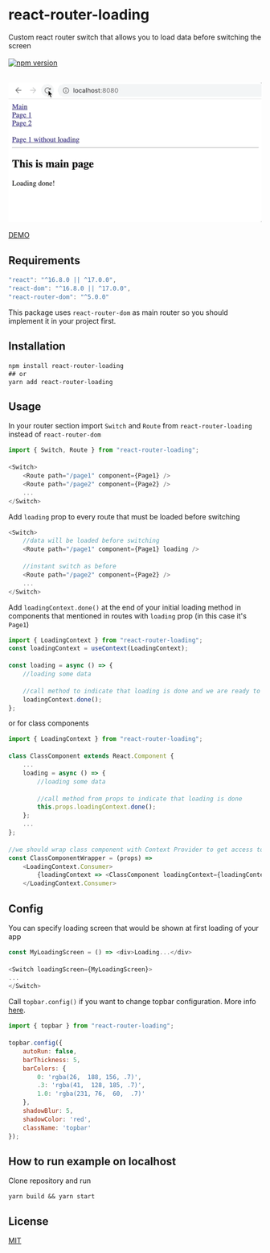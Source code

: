 # react-router-loading

Custom react router switch that allows you to load data before switching the screen\
\
[![npm version](https://badge.fury.io/js/react-router-loading.svg)](https://badge.fury.io/js/react-router-loading)

\
![](example.gif)

<a href="https://codesandbox.io/s/react-router-loading-demo-sguvm" target="_blank">DEMO</a>

## Requirements
```js
"react": "^16.8.0 || ^17.0.0",
"react-dom": "^16.8.0 || ^17.0.0",
"react-router-dom": "^5.0.0"
```

This package uses `react-router-dom` as main router so you should implement it in your project first.

## Installation

```console
npm install react-router-loading
## or
yarn add react-router-loading
```

## Usage

In your router section import `Switch` and `Route` from `react-router-loading` instead of `react-router-dom`
```js
import { Switch, Route } from "react-router-loading";

<Switch>
    <Route path="/page1" component={Page1} />
    <Route path="/page2" component={Page2} />
    ...
</Switch>
```

Add `loading` prop to every route that must be loaded before switching
```js
<Switch>
    //data will be loaded before switching
    <Route path="/page1" component={Page1} loading />

    //instant switch as before
    <Route path="/page2" component={Page2} />
    ...
</Switch>
```

Add `loadingContext.done()` at the end of your initial loading method in components that mentioned in routes with `loading` prop (in this case it's `Page1`)
```js
import { LoadingContext } from "react-router-loading";
const loadingContext = useContext(LoadingContext);

const loading = async () => {
    //loading some data

    //call method to indicate that loading is done and we are ready to switch
    loadingContext.done();
};
```
or for class components
```js
import { LoadingContext } from "react-router-loading";

class ClassComponent extends React.Component {
    ...
    loading = async () => {
        //loading some data

        //call method from props to indicate that loading is done
        this.props.loadingContext.done();
    };
    ...
};

//we should wrap class component with Context Provider to get access to loading methods
const ClassComponentWrapper = (props) =>
    <LoadingContext.Consumer>
        {loadingContext => <ClassComponent loadingContext={loadingContext} {...props} />}
    </LoadingContext.Consumer>

```

## Config

You can specify loading screen that would be shown at first loading of your app
```js
const MyLoadingScreen = () => <div>Loading...</div>

<Switch loadingScreen={MyLoadingScreen}>
...
</Switch>
```

Call `topbar.config()` if you want to change topbar configuration. More info <a href="http://buunguyen.github.io/topbar/" target="_blank">here</a>.
```js
import { topbar } from "react-router-loading";

topbar.config({
    autoRun: false,
    barThickness: 5,
    barColors: {
        0: 'rgba(26,  188, 156, .7)',
        .3: 'rgba(41,  128, 185, .7)',
        1.0: 'rgba(231, 76,  60,  .7)'
    },
    shadowBlur: 5,
    shadowColor: 'red',
    className: 'topbar'
});
```
## How to run example on localhost

Clone repository and run
```
yarn build && yarn start
```

## License

[MIT](./LICENSE)
